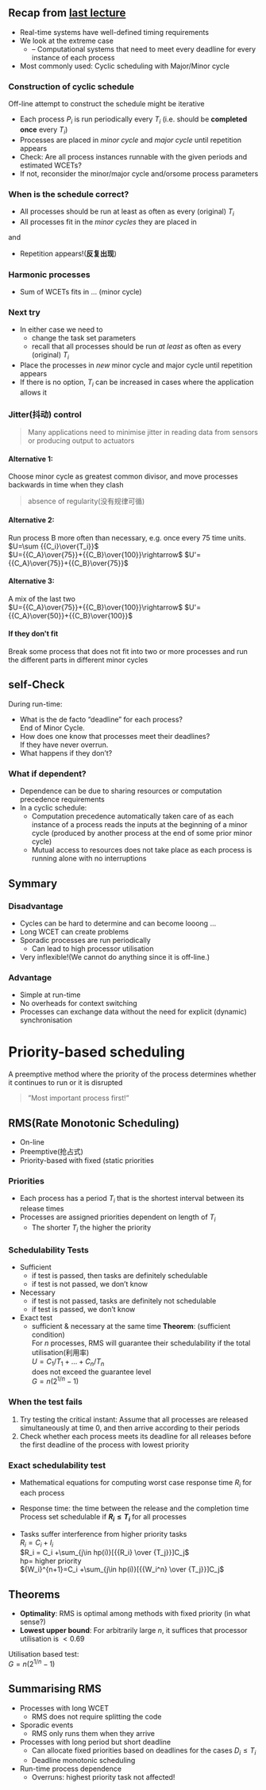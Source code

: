 ## Recap from [last lecture](Lecture1.md)
* Real-time systems have well-defined
timing requirements
* We look at the extreme case
  * – Computational systems that need to
meet every deadline for every
instance of each process
* Most commonly used: Cyclic scheduling
with Major/Minor cycle 

### Construction of cyclic schedule  

Off-line attempt to construct the schedule
might be iterative

* Each process $P_i$ is run periodically every $T_i$ (i.e. should be **completed once** every $T_i$)
* Processes are placed in _minor cycle_ and _major cycle_ until repetition appears
* Check: Are all process instances runnable with the given periods and estimated WCETs?
* If not, reconsider the minor/major cycle and/orsome process parameters 

### When is the schedule correct?
* All processes should be run at least as often as every (original) $T_i$
* All processes fit in the _minor cycles_ they are placed in  

and  
* Repetition appears!(**反复出现**)

### Harmonic processes
* Sum of WCETs fits in ... (minor cycle)

### Next try
* In either case we need to
  *  change the task set parameters
  *  recall that all processes should be run _at least_ as often as every (original) $T_i$
*  Place the processes in _new_ minor cycle
and major cycle until repetition appears
* If there is no option, $T_i$ can be increased
in cases where the application allows it
### Jitter(抖动) control
> Many applications need to minimise jitter in reading data from sensors or producing output to actuators
#### Alternative 1:
Choose minor cycle as greatest common divisor, and move processes
backwards in time when they clash
> absence of regularity(没有规律可循)
#### Alternative 2:
Run process B more often than necessary,
e.g. once every 75 time units.
$U=\sum {{C_i}\over{T_i}}$  
$U={{C_A}\over{75}}+{{C_B}\over{100}}\rightarrow$ $U'={{C_A}\over{75}}+{{C_B}\over{75}}$
#### Alternative 3:
A mix of the last two  
$U={{C_A}\over{75}}+{{C_B}\over{100}}\rightarrow$ $U'={{C_A}\over{50}}+{{C_B}\over{100}}$
#### If they don't fit
Break some process that does not fit
into two or more processes and run the
different parts in different minor cycles
## self-Check
During run-time:
* What is the de facto “deadline” for each
process?  
End of Minor Cycle.
* How does one know that processes
meet their deadlines?  
If they have never overrun.
* What happens if they don’t?
  

### What if dependent?
* Dependence can be due to sharing resources
or computation precedence requirements
* In a cyclic schedule:
  * Computation precedence automatically taken care of
as each instance of a process reads the inputs at the
beginning of a minor cycle (produced by another
process at the end of some prior minor cycle)
  * Mutual access to resources does not take place as
each process is running alone with no interruptions
## Symmary
### Disadvantage
* Cycles can be hard to determine and
can become looong ...
* Long WCET can create problems
* Sporadic processes are run periodically
    * Can lead to high processor utilisation
* Very inflexible!(We cannot do anything since it is off-line.)
### Advantage
* Simple at run-time
*  No overheads for context switching
*   Processes can exchange data without
the need for explicit (dynamic)
synchronisation
# Priority-based scheduling
 A preemptive method where the priority
of the process determines whether it
continues to run or it is disrupted
>”Most important process first!”
## RMS(Rate Monotonic Scheduling)
* On-line
* Preemptive(抢占式)
* Priority-based with fixed (static priorities
### Priorities
* Each process has a period $T_i$ that is the
shortest interval between its release
times
* Processes are assigned priorities
dependent on length of $T_i$
    * The shorter $T_i$ the higher the priority  
### Schedulability Tests
* Sufficient
  * if test is passed, then tasks are definitely
schedulable
  * if test is not passed, we don’t know 
* Necessary
  * if test is not passed, tasks are definitely not
schedulable
  * if test is passed, we don’t know
* Exact test
  * sufficient & necessary at the same time
**Theorem**: (sufficient condition)  
For $n$ processes, RMS will guarantee their
schedulability if the total utilisation(利用率)   
    $U=C_1/T_1+...+C_n/T_n$  
does not exceed the guarantee level  
    $G=n(2^{1/n} -1)$  
### When the test fails
1. Try testing the critical instant: Assume that
all processes are released simultaneously
at time 0, and then arrive according to
their periods
2. Check whether each process meets its
deadline for all releases before the first
deadline of the process with lowest priority
### Exact schedulability test
* Mathematical equations for computing
worst case response time $R_i$ for each
process 
* Response time: the time between the
release and the completion time
Process set schedulable if **$R_i ≤ T_i$** for all
processes
    
* Tasks suffer interference from higher
priority tasks  
$R_i=C_i+I_i$  
$R_i = C_i +\sum_{j\in hp(i)}[{{R_i} \over {T_j}}]C_j$  
hp= higher priority  
${W_i}^{n+1}=C_i +\sum_{j\in hp(i)}[{{W_i^n} \over {T_j}}]C_j$

## Theorems
* **Optimality**: RMS is optimal among
methods with fixed priority
(in what sense?)
* **Lowest upper bound**: For arbitrarily
large $n$, it suffices that processor
utilisation is $< 0.69$

Utilisation based test:  
$G=n(2^{1/n}-1)$

## Summarising RMS
* Processes with long WCET
  * RMS does not require splitting the code
*  Sporadic events
   *  RMS only runs them when they arrive
*  Processes with long period but short deadline
   *  Can allocate fixed priorities based on
deadlines for the cases $D_i \leq
T_i$  
   * Deadline monotonic scheduling
* Run-time process dependence
  * Overruns: highest priority task not affected!
